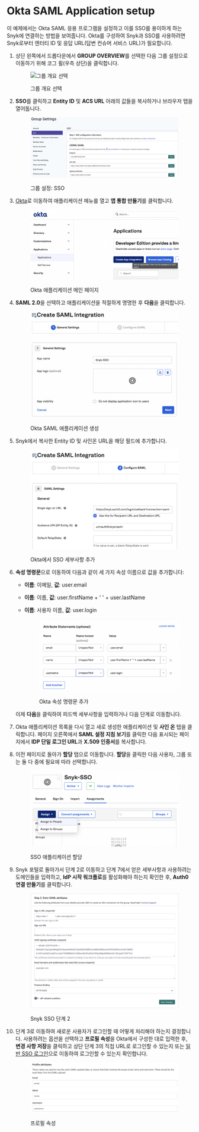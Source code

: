 # Okta SAML Application setup

이 예제에서는 Okta SAML 응용 프로그램을 설정하고 이를 SSO를 용이하게 하는 Snyk에 연결하는 방법을 보여줍니다. Okta를 구성하여 Snyk과 SSO를 사용하려면 Snyk로부터 엔터티 ID 및 응답 URL(답변 컨슈머 서비스 URL)가 필요합니다.

1.  상단 왼쪽에서 드롭다운에서 **GROUP OVERVIEW**를 선택한 다음 그룹 설정으로 이동하기 위해 코그 휠(우측 상단)을 클릭합니다.

    <figure><img src="https://docs.snyk.io/~gitbook/image?url=https%3A%2F%2F2533899886-files.gitbook.io%2F%7E%2Ffiles%2Fv0%2Fb%2Fgitbook-x-prod.appspot.com%2Fo%2Fspaces%252F-MdwVZ6HOZriajCf5nXH%252Fuploads%252FiUi1YWRJvNEfY7R1YNol%252F5.png%3Falt%3Dmedia%26token%3D554bcc25-17dc-4b0e-9552-3721cc9b699f&#x26;width=768&#x26;dpr=1&#x26;quality=100&#x26;sign=f6d5d4e1&#x26;sv=2" alt="그룹 개요 선택"><figcaption><p>그룹 개요 선택</p></figcaption></figure>
2.  **SSO**를 클릭하고 **Entity ID** 및 **ACS URL** 아래의 값들을 복사하거나 브라우저 탭을 열어둡니다.

    <figure><img src="../../../.gitbook/assets/2 (1) (1) (1) (1).png" alt="그룹 설정: SSO"><figcaption><p>그룹 설정: SSO</p></figcaption></figure>
3.  [Okta](https://www.okta.com/se/login/)로 이동하여 애플리케이션 메뉴를 열고 **앱 통합 만들기**를 클릭합니다.

    <figure><img src="../../../.gitbook/assets/1 (5) (1).png" alt="Okta 애플리케이션 메인 페이지"><figcaption><p>Okta 애플리케이션 메인 페이지</p></figcaption></figure>
4.  **SAML 2.0**을 선택하고 애플리케이션을 적절하게 명명한 후 **다음**을 클릭합니다.

    <figure><img src="../../../.gitbook/assets/2 (3).png" alt="Okta SAML 애플리케이션 생성"><figcaption><p>Okta SAML 애플리케이션 생성</p></figcaption></figure>
5.  Snyk에서 복사한 Entity ID 및 사인온 URL을 해당 필드에 추가합니다.

    <figure><img src="../../../.gitbook/assets/3 (4).png" alt="Okta에서 SSO 세부사항 추가"><figcaption><p>Okta에서 SSO 세부사항 추가</p></figcaption></figure>
6.  **속성 명령문**으로 이동하여 다음과 같이 세 가지 속성 이름으로 값을 추가합니다:

    * **이름**: 이메일, **값**: user.email
    * **이름**: 이름, **값**: user.firstName + ' ' + user.lastName
    *   **이름**: 사용자 이름, **값**: user.login

        <figure><img src="../../../.gitbook/assets/5 (2) (1) (1) (1) (1).png" alt="Okta 속성 명령문 추가"><figcaption><p>Okta 속성 명령문 추가</p></figcaption></figure>

    이제 **다음**을 클릭하여 피드백 세부사항을 입력하거나 다음 단계로 이동합니다.
7. Okta 애플리케이션 목록을 다시 열고 새로 생성한 애플리케이션 및 **사인 온** 탭을 클릭합니다. 페이지 오른쪽에서 **SAML 설정 지침 보기**를 클릭한 다음 표시되는 페이지에서 **IDP 단일 로그인 URL**과 **X.509 인증서**를 복사합니다.
8.  이전 페이지로 돌아가 **할당** 탭으로 이동합니다. **할당**을 클릭한 다음 사용자, 그룹 또는 둘 다 중에 필요에 따라 선택합니다.

    <figure><img src="../../../.gitbook/assets/7 (1) (2).png" alt="SSO 애플리케이션 할당"><figcaption><p>SSO 애플리케이션 할당</p></figcaption></figure>
9.  Snyk 포털로 돌아가서 단계 2로 이동하고 단계 7에서 얻은 세부사항과 사용하려는 도메인들을 입력하고, **IdP 시작 워크플로**를 활성화해야 하는지 확인한 후, **Auth0 연결 만들기**를 클릭합니다.

    <figure><img src="../../../.gitbook/assets/8 (3).png" alt="Snyk SSO 단계 2"><figcaption><p>Snyk SSO 단계 2</p></figcaption></figure>
10. 단계 3로 이동하여 새로운 사용자가 로그인할 때 어떻게 처리해야 하는지 결정합니다. 사용하려는 옵션을 선택하고 **프로필 속성**을 Okta에서 구성한 대로 입력한 후, **변경 사항 저장**을 클릭하고 상단 단계 3의 직접 URL로 로그인할 수 있는지 또는 [일반 SSO 로그인](https://app.snyk.io/login/sso)으로 이동하여 로그인할 수 있는지 확인합니다.

    <figure><img src="../../../.gitbook/assets/9 (1) (1) (1) (1) (1).png" alt="프로필 속성"><figcaption><p>프로필 속성</p></figcaption></figure>
